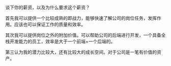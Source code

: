 谈下你的薪资，以及为什么要求这个薪资？

首先我可以提供一个比较成熟的即战力，能够快速了解公司的岗位任务，发挥作用。应该也可以保证工作的质量和效率。

其次我可以提供岗位之外的附加价值。可以帮助公司的后端进行开发，一个具备全栈开发能力的员工，效率是大于一个前端+一个后端的。

第三认为我的潜力比较大，还有比较大的成长空间。对于公司是一笔有价值的资产。
